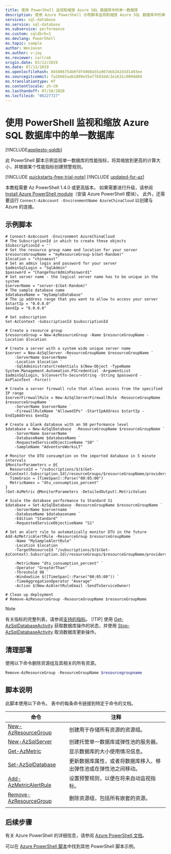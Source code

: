 ```yaml
---
title: 使用 PowerShell 监视和缩放 Azure SQL 数据库中的单一数据库
description: 使用 Azure PowerShell 示例脚本监视和缩放 Azure SQL 数据库中的单一数据库。
services: sql-database
ms.service: sql-database
ms.subservice: performance
ms.custom: sqldbrb=1
ms.devlang: PowerShell
ms.topic: sample
author: WenJason
ms.author: v-jay
ms.reviewer: carlrab
origin.date: 03/12/2019
ms.date: 07/13/2019
ms.openlocfilehash: 045806754b0fdf4960a55a907ebb242d3d1493ee
ms.sourcegitcommit: fa26665aab1899e35ef7b93ddc3e1631c009dd04
ms.translationtype: HT
ms.contentlocale: zh-CN
ms.lasthandoff: 07/10/2020
ms.locfileid: "86227727"
---
```

# <a name="use-powershell-to-monitor-and-scale-a-single-database-in-azure-sql-database"></a>使用 PowerShell 监视和缩放 Azure SQL 数据库中的单一数据库

[!INCLUDE[appliesto-sqldb](../../includes/appliesto-sqldb.md)]

此 PowerShell 脚本示例监视单一数据库的性能指标，将其缩放到更高的计算大小，并根据某个性能指标创建预警规则。

[!INCLUDE [quickstarts-free-trial-note](../../../../includes/quickstarts-free-trial-note.md)]
[!INCLUDE [updated-for-az](../../../../includes/updated-for-az.md)]

本教程需要 Az PowerShell 1.4.0 或更高版本。 如果需要进行升级，请参阅 [Install Azure PowerShell module](https://docs.microsoft.com/powershell/azure/install-az-ps)（安装 Azure PowerShell 模块）。 此外，还需要运行 `Connect-AzAccount -EnvironmentName AzureChinaCloud` 以创建与 Azure 的连接。

## <a name="sample-script"></a>示例脚本

```azurepowershell
# Connect-AzAccount -Environment AzureChinaCloud
# The SubscriptionId in which to create these objects
$SubscriptionId = ''
# Set the resource group name and location for your server
$resourceGroupName = "myResourceGroup-$(Get-Random)"
$location = "chinaeast"
# Set an admin login and password for your server
$adminSqlLogin = "SqlAdmin"
$password = "ChangeYourAdminPassword1"
# Set server name - the logical server name has to be unique in the system
$serverName = "server-$(Get-Random)"
# The sample database name
$databaseName = "mySampleDatabase"
# The ip address range that you want to allow to access your server
$startIp = "0.0.0.0"
$endIp = "0.0.0.0"

# Set subscription 
Set-AzContext -SubscriptionId $subscriptionId 

# Create a resource group
$resourceGroup = New-AzResourceGroup -Name $resourceGroupName -Location $location

# Create a server with a system wide unique server name
$server = New-AzSqlServer -ResourceGroupName $resourceGroupName `
    -ServerName $serverName `
    -Location $location `
    -SqlAdministratorCredentials $(New-Object -TypeName System.Management.Automation.PSCredential -ArgumentList $adminSqlLogin, $(ConvertTo-SecureString -String $password -AsPlainText -Force))

# Create a server firewall rule that allows access from the specified IP range
$serverFirewallRule = New-AzSqlServerFirewallRule -ResourceGroupName $resourceGroupName `
    -ServerName $serverName `
    -FirewallRuleName "AllowedIPs" -StartIpAddress $startIp -EndIpAddress $endIp

# Create a blank database with an S0 performance level
$database = New-AzSqlDatabase  -ResourceGroupName $resourceGroupName `
    -ServerName $serverName `
    -DatabaseName $databaseName `
    -RequestedServiceObjectiveName "S0" `
    -SampleName "AdventureWorksLT"

# Monitor the DTU consumption on the imported database in 5 minute intervals
$MonitorParameters = @{
  ResourceId = "/subscriptions/$($(Get-AzContext).Subscription.Id)/resourceGroups/$resourceGroupName/providers/Microsoft.Sql/servers/$serverName/databases/$databaseName"
  TimeGrain = [TimeSpan]::Parse("00:05:00")
  MetricNames = "dtu_consumption_percent"
}
(Get-AzMetric @MonitorParameters -DetailedOutput).MetricValues

# Scale the database performance to Standard S1
$database = Set-AzSqlDatabase -ResourceGroupName $resourceGroupName `
    -ServerName $servername `
    -DatabaseName $databasename `
    -Edition "Standard" `
    -RequestedServiceObjectiveName "S1"

# Set an alert rule to automatically monitor DTU in the future
Add-AzMetricAlertRule -ResourceGroup $resourceGroupName `
    -Name "MySampleAlertRule" `
    -Location $location `
    -TargetResourceId "/subscriptions/$($(Get-AzContext).Subscription.Id)/resourceGroups/$resourceGroupName/providers/Microsoft.Sql/servers/$serverName/databases/$databaseName" `
    -MetricName "dtu_consumption_percent" `
    -Operator "GreaterThan" `
    -Threshold 90 `
    -WindowSize $([TimeSpan]::Parse("00:05:00")) `
    -TimeAggregationOperator "Average" `
    -Action $(New-AzAlertRuleEmail -SendToServiceOwner)

# Clean up deployment 
# Remove-AzResourceGroup -ResourceGroupName $resourceGroupName
```

> [!NOTE]
> 有关指标的完整列表，请参阅[支持的指标](../../../azure-monitor/platform/metrics-supported.md#microsoftsqlserversdatabases)。
> [!TIP]
> 使用 [Get-AzSqlDatabaseActivity](https://docs.microsoft.com/powershell/module/az.sql/get-azsqldatabaseactivity) 获取数据库操作的状态，并使用 [Stop-AzSqlDatabaseActivity](https://docs.microsoft.com/powershell/module/az.sql/stop-azsqldatabaseactivity) 取消数据库更新操作。

## <a name="clean-up-deployment"></a>清理部署

使用以下命令删除资源组及其相关的所有资源。

```powershell
Remove-AzResourceGroup -ResourceGroupName $resourcegroupname
```

## <a name="script-explanation"></a>脚本说明

此脚本使用以下命令。 表中的每条命令链接到特定于命令的文档。

| 命令 | 注释 |
|---|---|
 [New-AzResourceGroup](https://docs.microsoft.com/powershell/module/az.resources/new-azresourcegroup) | 创建用于存储所有资源的资源组。 |
| [New-AzSqlServer](https://docs.microsoft.com/powershell/module/az.sql/new-azsqlserver) | 创建托管单一数据库或弹性池的服务器。 |
| [Get-AzMetric](https://docs.microsoft.com/powershell/module/az.monitor/get-azmetric) | 显示数据库的大小使用情况信息。|
| [Set-AzSqlDatabase](https://docs.microsoft.com/powershell/module/az.sql/set-azsqldatabase) | 更新数据库属性，或者将数据库移入、移出弹性池或在弹性池之间移动。 |
| [Add-AzMetricAlertRule](https://docs.microsoft.com/powershell/module/az.monitor/add-azmetricalertrule) | 设置预警规则，以便在将来自动监视指标。 |
| [Remove-AzResourceGroup](https://docs.microsoft.com/powershell/module/az.resources/remove-azresourcegroup) | 删除资源组，包括所有嵌套的资源。 |
|||

## <a name="next-steps"></a>后续步骤

有关 Azure PowerShell 的详细信息，请参阅 [Azure PowerShell 文档](https://docs.microsoft.com/powershell/azure/overview)。

可以在 [Azure PowerShell 脚本](../powershell-script-content-guide.md)中找到其他 PowerShell 脚本示例。
